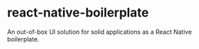 # react-native-boilerplate
An out-of-box UI solution for solid applications as a React Native boilerplate.
